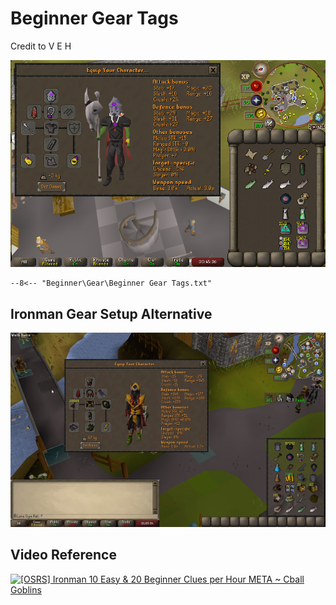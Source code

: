 # Beginner Gear Tags
Credit to V E H

![Beginner Gear](../images/Beginner%20Gear.png)

``` title=""
--8<-- "Beginner\Gear\Beginner Gear Tags.txt"
```

## Ironman Gear Setup Alternative

![Beginner Gear Iron](../images/Beginner%20Gear%20Iron.png)

## Video Reference
[![[OSRS] Ironman 10 Easy & 20 Beginner Clues per Hour META ~ Cball Goblins
](https://img.youtube.com/vi/eHQRIp2-wH4/0.jpg)](https://www.youtube.com/watch?v=eHQRIp2-wH4)
